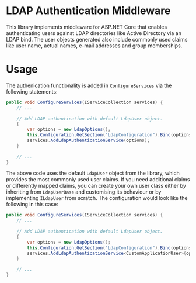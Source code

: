 # LDAP Authentication Middleware
This library implements middleware for ASP.NET Core that enables authenticating users against LDAP directories like Active Directory via an LDAP bind. The user objects generated also include commonly used claims like user name, actual names, e-mail addresses and group memberships.

# Usage
The authenication functionality is added in `ConfigureServices` via the following statements:

```C#
public void ConfigureServices(IServiceCollection services) {
    // ...
    
    // Add LDAP authentication with default LdapUser object.
    {
        var options = new LdapOptions();
        this.Configuration.GetSection("LdapConfiguration").Bind(options);
        services.AddLdapAuthenticationService(options);
    }
    
    // ...
}
```

The above code uses the default `LdapUser` object from the library, which provides the most commonly used user claims. If you need additional claims or differently mapped claims, you can create your own user class either by inheriting from `LdapUserBase` and customising its behaviour or by implementing `ILdapUser` from scratch. The configuration would look like the following in this case:

```C#
public void ConfigureServices(IServiceCollection services) {
    // ...
    
    // Add LDAP authentication with default LdapUser object.
    {
        var options = new LdapOptions();
        this.Configuration.GetSection("LdapConfiguration").Bind(options);
        services.AddLdapAuthenticationService<CustomApplicationUser>(options);
    }
    
    // ...
}
```
